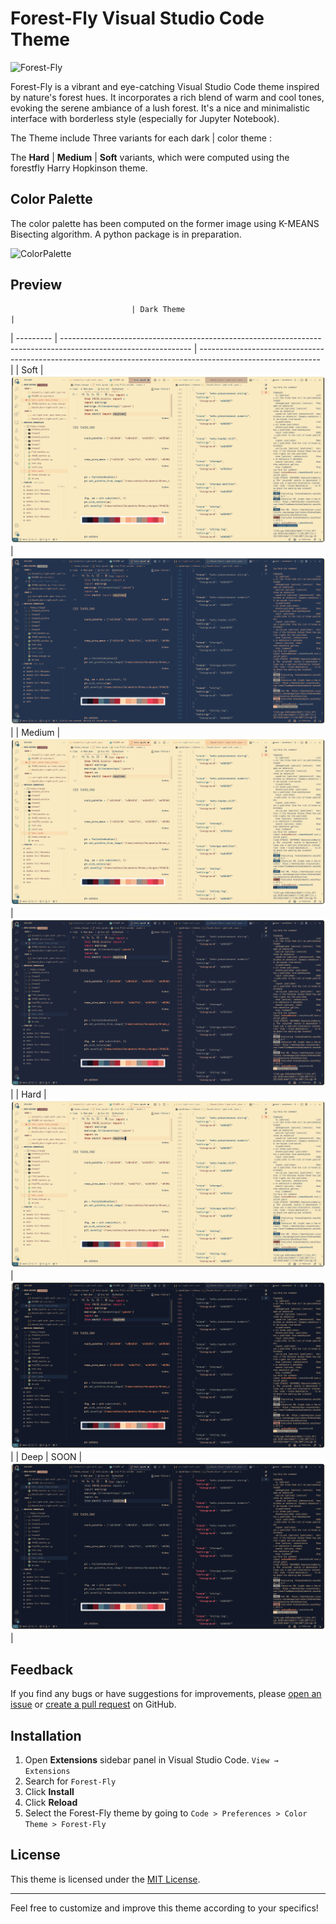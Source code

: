 # Forest-Fly Visual Studio Code Theme

![Forest-Fly](/images/forest-fly.png)

Forest-Fly is a vibrant and eye-catching Visual Studio Code theme inspired by nature's forest hues. It incorporates a rich blend of warm and cool tones, evoking the serene ambiance of a lush forest. It's a nice and minimalistic interface with borderless style (especially for Jupyter Notebook).

The Theme include Three variants for each dark | color theme :

The **Hard** | **Medium** | **Soft** variants, which were computed using the forestfly Harry Hopkinson theme.

## Color Palette

The color palette has been computed on the former image using K-MEANS Bisecting algorithm. A python package is in preparation.

![ColorPalette](../Documents/theme_changer/IMAGES/5_palette.png)

## Preview

                               | Dark Theme                                                                                                   |

| --------- | -------------------------------------------------------------------------------------------------------------- | ------------------------------------------------------------------------------------------------------------ |
| Soft | ![Light](https://raw.githubusercontent.com/Chatr0uge/SmoothBurn-theme-for-VsCode/main/images/light-soft.png) | ![Dark](https://raw.githubusercontent.com/Chatr0uge/SmoothBurn-theme-for-VsCode/main/images/dark-soft.png) |
| Medium | ![Light](https://raw.githubusercontent.com/Chatr0uge/SmoothBurn-theme-for-VsCode/main/images/light-medium.png) | ![Dark](https://raw.githubusercontent.com/Chatr0uge/SmoothBurn-theme-for-VsCode/main/images/dark-medium.png) |
| Hard | ![Light](https://raw.githubusercontent.com/Chatr0uge/SmoothBurn-theme-for-VsCode/main/images/light-hard.png) | ![Dark](https://raw.githubusercontent.com/Chatr0uge/SmoothBurn-theme-for-VsCode/main/images/dark-hard.png) |
| Deep | SOON | ![Dark](https://raw.githubusercontent.com/Chatr0uge/SmoothBurn-theme-for-VsCode/main/images/dark-deep.png) |

## Feedback

If you find any bugs or have suggestions for improvements, please [open an issue](https://github.com/yourusername/forest-fly-theme/issues) or [create a pull request](https://github.com/yourusername/forest-fly-theme/pulls) on GitHub.

## Installation

1. Open **Extensions** sidebar panel in Visual Studio Code. `View → Extensions`
2. Search for `Forest-Fly`
3. Click **Install**
4. Click **Reload**
5. Select the Forest-Fly theme by going to `Code > Preferences > Color Theme > Forest-Fly`

## License

This theme is licensed under the [MIT License](LICENSE.md).

---

Feel free to customize and improve this theme according to your specifics!
